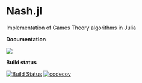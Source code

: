 # Nash.jl
Implementation of Games Theory algorithms in Julia

**Documentation**

[![](https://img.shields.io/badge/docs-latest-blue.svg)](https://krainskil.github.io/Nash.jl/dev)

**Build status**

[![Build Status](https://travis-ci.org/KrainskiL/Nash.jl.svg?branch=master)](https://travis-ci.org/KrainskiL/Nash.jl)
[![codecov](https://img.shields.io/codecov/c/gh/KrainskiL/Nash.jl.svg)](https://codecov.io/gh/KrainskiL/Nash.jl)
